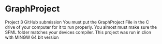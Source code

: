# GraphProject
Project 3 GitHub submission
You must put the GraphProject File in the C drive of your computer for it to run properly.
You almost must make sure the SFML folder matches your devices compiler.
This project was run in clion with MINGW 64 bit version
